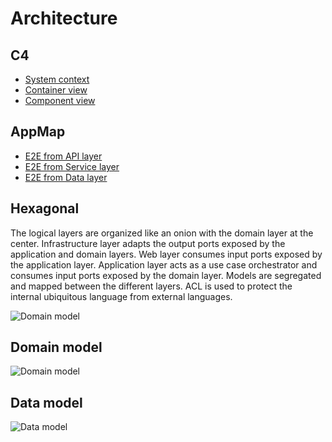 # Architecture

## C4
- [System context](https://www.structurizr.com/share/38199/diagrams#blueprint-context)
- [Container view](https://www.structurizr.com/share/38199/diagrams#blueprint-containers)
- [Component view](https://www.structurizr.com/share/38199/diagrams#blueprint-api-components)

## AppMap
- [E2E from API layer](https://appmap-viewer.herokuapp.com/appmap/appmap.html?appmap=https://vondacho.github.io/arch-blueprint-java/appmap/edu_obya_blueprint_customer_adapter_rest_CustomerControllerIT_shouldCreateAndModifyAndDeleteCustomer.appmap.json)
- [E2E from Service layer](https://appmap-viewer.herokuapp.com/appmap/appmap.html?appmap=https://vondacho.github.io/arch-blueprint-java/appmap/edu_obya_blueprint_customer_application_CustomerServiceIT_shouldCreateAndFindAndModifyAndRemoveACustomer.appmap.json)
- [E2E from Data layer](https://appmap-viewer.herokuapp.com/appmap/appmap.html?appmap=https://vondacho.github.io/arch-blueprint-java/appmap/edu_obya_blueprint_customer_adapter_jpa_CustomerRepositoryIT_shouldCreateAndFindAndModifyAndRemoveACustomer.appmap.json)

## Hexagonal
The logical layers are organized like an onion with the domain layer at the center.
Infrastructure layer adapts the output ports exposed by the application and domain layers.
Web layer consumes input ports exposed by the application layer.
Application layer acts as a use case orchestrator and consumes input ports exposed by the domain layer.
Models are segregated and mapped between the different layers.
ACL is used to protect the internal ubiquitous language from external languages.

![Domain model](../uml/hexagonal.svg)

## Domain model
![Domain model](../uml/domain-model.svg)

## Data model
![Data model](../uml/data-model.svg)
